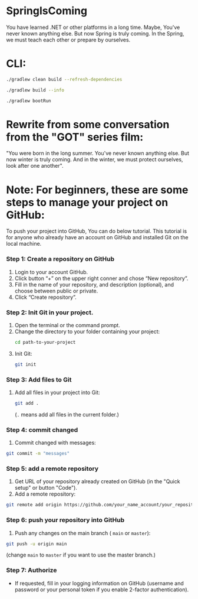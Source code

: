 # SpringIsComing
You have learned .NET or other platforms in a long time. Maybe, You've never known anything else. But now Spring is truly coming. In the Spring, we must teach each other or prepare by ourselves.

# CLI:
   ```bash
   ./gradlew clean build --refresh-dependencies
   ```

   ```bash
   ./gradlew build --info
   ```

   ```bash
   ./gradlew bootRun
   ```

# Rewrite from some conversation from the "GOT" series film:
"You were born in the long summer. You've never known anything else. But now winter is truly coming. And in the winter, we must protect ourselves, look after one another".

# Note: For beginners, these are some steps to manage your project on GitHub:
To push your project into GitHub, You can do below tutorial. This tutorial is for anyone who already have an account on GitHub and installed Git on the local machine.

### Step 1: Create a repository on GitHub
1.  Login to your account GitHub.
2. Click button “+” on the upper right conner and chose “New repository”.
3. Fill in the name of your repository, and description (optional), and choose between public or private.
4. Click “Create repository”.

### Step 2: Init Git in your project.
1. Open the terminal or the command prompt.
2. Change the directory to your folder containing your project:
   ```bash
   cd path-to-your-project
   ```
3. Init Git:
   ```bash
   git init
   ```

### Step 3: Add files to Git
1. Add all files in your project into Git:
   ```bash
   git add .
   ```
   (`.` means add all files in the current folder.)

### Step 4: commit changed
1.   Commit changed with messages:
   ```bash
   git commit -m "messages"
   ```

### Step 5: add a remote repository
1. Get URL of your repository already created on GitHub (in the "Quick setup" or button "Code").
2.  Add a remote repository:
   ```bash
   git remote add origin https://github.com/your_name_account/your_repository.git
   ```

### Step 6: push your repository into GitHub
1.  Push any changes on the main branch ( `main` or `master`):
   ```bash
   git push -u origin main
   ```
   (change `main` to `master` if you want to use the master branch.)

### Step 7: Authorize
- If requested, fill in your logging information on GitHub (username and password or your personal token if you enable 2-factor authentication).

